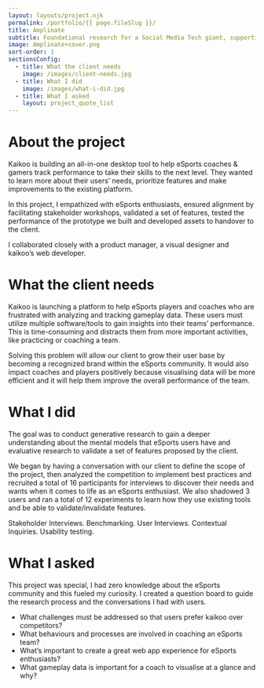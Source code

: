 ```yaml
---
layout: layouts/project.njk
permalink: /portfolio/{{ page.fileSlug }}/
title: Amplinate
subtitle: Foundational research for a Social Media Tech giant, supporting product expansion in the USA, the Philippines, and Brazil. 
image: Amplinate+cover.png
sort-order: 1
sectionsConfig:
  - title: What the client needs
    image: /images/client-needs.jpg
  - title: What I did
    image: /images/what-i-did.jpg
  - title: What I asked
    layout: project_quote_list
---
```


# About the project
Kaikoo is building an all-in-one desktop tool to help eSports coaches & gamers track performance to take their skills to the next level. They wanted to learn more about their users’ needs, prioritize features and make improvements to the existing platform.

In this project, I empathized with eSports enthusiasts, ensured alignment by facilitating stakeholder workshops, validated a set of features, tested the performance of the prototype we built and developed assets to handover to the client. 

I collaborated closely with a product manager, a visual designer and kaikoo’s web developer. 

# What the client needs 
Kaikoo is launching a platform to help eSports players and coaches who are frustrated with analyzing and tracking gameplay data. These users must utilize multiple software/tools to gain insights into their teams’ performance. This is time-consuming and distracts them from more important activities, like practicing or coaching a team. 

Solving this problem will allow our client to grow their user base by becoming a recognized brand within the eSports community. It would also impact coaches and players positively because visualising data will be more efficient and it will help them improve the overall performance of the team.

# What I did 
The goal was to conduct generative research to gain a deeper understanding about the mental models that eSports users have and evaluative research to validate a set of features proposed by the client. 

We began by having a conversation with our client to define the scope of the project, then analyzed the competition to implement best practices and recruited a total of 16 participants for interviews to discover their needs and wants when it comes to life as an eSports enthusiast. We also shadowed 3 users and ran a total of 12 experiments to learn how they use existing tools and be able to validate/invalidate features.

Stakeholder Interviews. Benchmarking. User Interviews. Contextual Inquiries. Usability testing.

# What I asked 
This project was special, I had zero knowledge about the eSports community and this fueled my curiosity. I created a question board to guide the research process and the conversations I had with users. 

- What challenges must be addressed so that users prefer kaikoo over competitors?
- What behaviours and processes are involved in coaching an eSports team?
- What’s important to create a great web app experience for eSports enthusiasts?
- What gameplay data is important for a coach to visualise at a glance and why?

